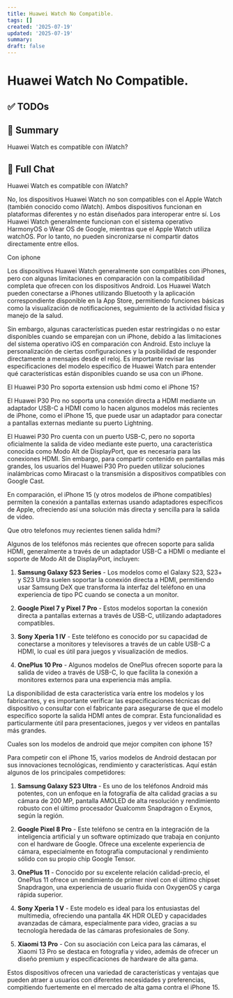 ```yaml
---
title: Huawei Watch No Compatible.
tags: []
created: '2025-07-19'
updated: '2025-07-19'
summary:
draft: false
---
```


# Huawei Watch No Compatible.

## ✅ TODOs


## 📌 Summary
Huawei Watch es compatible con iWatch?

## 🧠 Full Chat


Huawei Watch es compatible con iWatch? 

No, los dispositivos Huawei Watch no son compatibles con el Apple Watch (también conocido como iWatch). Ambos dispositivos funcionan en plataformas diferentes y no están diseñados para interoperar entre sí. Los Huawei Watch generalmente funcionan con el sistema operativo HarmonyOS o Wear OS de Google, mientras que el Apple Watch utiliza watchOS. Por lo tanto, no pueden sincronizarse ni compartir datos directamente entre ellos.

Con iphone

Los dispositivos Huawei Watch generalmente son compatibles con iPhones, pero con algunas limitaciones en comparación con la compatibilidad completa que ofrecen con los dispositivos Android. Los Huawei Watch pueden conectarse a iPhones utilizando Bluetooth y la aplicación correspondiente disponible en la App Store, permitiendo funciones básicas como la visualización de notificaciones, seguimiento de la actividad física y manejo de la salud.

Sin embargo, algunas características pueden estar restringidas o no estar disponibles cuando se emparejan con un iPhone, debido a las limitaciones del sistema operativo iOS en comparación con Android. Esto incluye la personalización de ciertas configuraciones y la posibilidad de responder directamente a mensajes desde el reloj. Es importante revisar las especificaciones del modelo específico de Huawei Watch para entender qué características están disponibles cuando se usa con un iPhone.

El Huawei P30 Pro soporta extension usb hdmi como el iPhone 15?

El Huawei P30 Pro no soporta una conexión directa a HDMI mediante un adaptador USB-C a HDMI como lo hacen algunos modelos más recientes de iPhone, como el iPhone 15, que puede usar un adaptador para conectar a pantallas externas mediante su puerto Lightning.

El Huawei P30 Pro cuenta con un puerto USB-C, pero no soporta oficialmente la salida de video mediante este puerto, una característica conocida como Modo Alt de DisplayPort, que es necesaria para las conexiones HDMI. Sin embargo, para compartir contenido en pantallas más grandes, los usuarios del Huawei P30 Pro pueden utilizar soluciones inalámbricas como Miracast o la transmisión a dispositivos compatibles con Google Cast.

En comparación, el iPhone 15 (y otros modelos de iPhone compatibles) permiten la conexión a pantallas externas usando adaptadores específicos de Apple, ofreciendo así una solución más directa y sencilla para la salida de video.

Que otro telefonos muy recientes tienen salida hdmi? 

Algunos de los teléfonos más recientes que ofrecen soporte para salida HDMI, generalmente a través de un adaptador USB-C a HDMI o mediante el soporte de Modo Alt de DisplayPort, incluyen:

1. **Samsung Galaxy S23 Series** - Los modelos como el Galaxy S23, S23+ y S23 Ultra suelen soportar la conexión directa a HDMI, permitiendo usar Samsung DeX que transforma la interfaz del teléfono en una experiencia de tipo PC cuando se conecta a un monitor.

2. **Google Pixel 7 y Pixel 7 Pro** - Estos modelos soportan la conexión directa a pantallas externas a través de USB-C, utilizando adaptadores compatibles.

3. **Sony Xperia 1 IV** - Este teléfono es conocido por su capacidad de conectarse a monitores y televisores a través de un cable USB-C a HDMI, lo cual es útil para juegos y visualización de medios.

4. **OnePlus 10 Pro** - Algunos modelos de OnePlus ofrecen soporte para la salida de video a través de USB-C, lo que facilita la conexión a monitores externos para una experiencia más amplia.

La disponibilidad de esta característica varía entre los modelos y los fabricantes, y es importante verificar las especificaciones técnicas del dispositivo o consultar con el fabricante para asegurarse de que el modelo específico soporte la salida HDMI antes de comprar. Esta funcionalidad es particularmente útil para presentaciones, juegos y ver videos en pantallas más grandes.

Cuales son los modelos de android que mejor compiten con iphone 15?

Para competir con el iPhone 15, varios modelos de Android destacan por sus innovaciones tecnológicas, rendimiento y características. Aquí están algunos de los principales competidores:

1. **Samsung Galaxy S23 Ultra** - Es uno de los teléfonos Android más potentes, con un enfoque en la fotografía de alta calidad gracias a su cámara de 200 MP, pantalla AMOLED de alta resolución y rendimiento robusto con el último procesador Qualcomm Snapdragon o Exynos, según la región.

2. **Google Pixel 8 Pro** - Este teléfono se centra en la integración de la inteligencia artificial y un software optimizado que trabaja en conjunto con el hardware de Google. Ofrece una excelente experiencia de cámara, especialmente en fotografía computacional y rendimiento sólido con su propio chip Google Tensor.

3. **OnePlus 11** - Conocido por su excelente relación calidad-precio, el OnePlus 11 ofrece un rendimiento de primer nivel con el último chipset Snapdragon, una experiencia de usuario fluida con OxygenOS y carga rápida superior.

4. **Sony Xperia 1 V** - Este modelo es ideal para los entusiastas del multimedia, ofreciendo una pantalla 4K HDR OLED y capacidades avanzadas de cámara, especialmente para video, gracias a su tecnología heredada de las cámaras profesionales de Sony.

5. **Xiaomi 13 Pro** - Con su asociación con Leica para las cámaras, el Xiaomi 13 Pro se destaca en fotografía y video, además de ofrecer un diseño premium y especificaciones de hardware de alta gama.

Estos dispositivos ofrecen una variedad de características y ventajas que pueden atraer a usuarios con diferentes necesidades y preferencias, compitiendo fuertemente en el mercado de alta gama contra el iPhone 15.